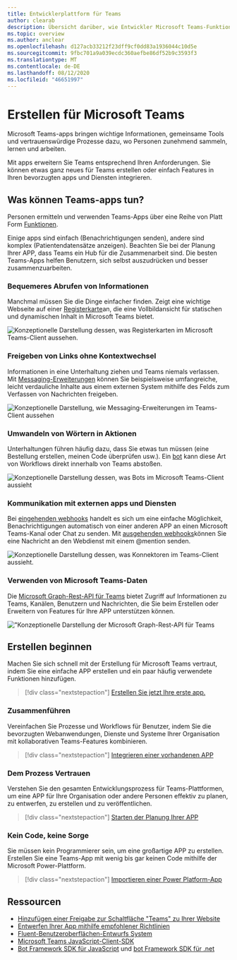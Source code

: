 ```yaml
---
title: Entwicklerplattform für Teams
author: clearab
description: Übersicht darüber, wie Entwickler Microsoft Teams-Funktionen mithilfe der Teams-Plattform erweitern und anpassen können.
ms.topic: overview
ms.author: anclear
ms.openlocfilehash: d127acb33212f23dff9cf0dd83a1936044c10d5e
ms.sourcegitcommit: 9fbc701a9a039ecdc360aefbe86df52b9c3593f3
ms.translationtype: MT
ms.contentlocale: de-DE
ms.lasthandoff: 08/12/2020
ms.locfileid: "46651997"
---
```

# <a name="building-for-microsoft-teams"></a>Erstellen für Microsoft Teams

Microsoft Teams-apps bringen wichtige Informationen, gemeinsame Tools und vertrauenswürdige Prozesse dazu, wo Personen zunehmend sammeln, lernen und arbeiten.

Mit apps erweitern Sie Teams entsprechend Ihren Anforderungen. Sie können etwas ganz neues für Teams erstellen oder einfach Features in Ihren bevorzugten apps und Diensten integrieren.

## <a name="what-can-teams-apps-do"></a>Was können Teams-apps tun?

Personen ermitteln und verwenden Teams-Apps über eine Reihe von Platt Form [Funktionen](capabilities-overview.md).

Einige apps sind einfach (Benachrichtigungen senden), andere sind komplex (Patientendatensätze anzeigen). Beachten Sie bei der Planung Ihrer APP, dass Teams ein Hub für die Zusammenarbeit sind. Die besten Teams-Apps helfen Benutzern, sich selbst auszudrücken und besser zusammenzuarbeiten.

### <a name="get-information-more-conveniently"></a>Bequemeres Abrufen von Informationen

Manchmal müssen Sie die Dinge einfacher finden. Zeigt eine wichtige Webseite auf einer [Registerkarte](doc-links/what-are-tabs.md)an, die eine Vollbildansicht für statischen und dynamischen Inhalt in Microsoft Teams bietet.

![Konzeptionelle Darstellung dessen, was Registerkarten im Microsoft Teams-Client aussehen.](doc-links/images/overview-tabs.png)

### <a name="share-links-without-switching-context"></a>Freigeben von Links ohne Kontextwechsel

Informationen in eine Unterhaltung ziehen und Teams niemals verlassen. Mit [Messaging-Erweiterungen](doc-links/what-are-messaging-extensions.md) können Sie beispielsweise umfangreiche, leicht verdauliche Inhalte aus einem externen System mithilfe des Felds zum Verfassen von Nachrichten freigeben.

![Konzeptionelle Darstellung, wie Messaging-Erweiterungen im Teams-Client aussehen](doc-links\images\overview-messaging.png)

### <a name="turn-words-into-actions"></a>Umwandeln von Wörtern in Aktionen

Unterhaltungen führen häufig dazu, dass Sie etwas tun müssen (eine Bestellung erstellen, meinen Code überprüfen usw.). Ein [bot](doc-links/what-are-bots.md) kann diese Art von Workflows direkt innerhalb von Teams abstoßen.

![Konzeptionelle Darstellung dessen, was Bots im Microsoft Teams-Client aussieht](doc-links/images/overview-bots.png)

### <a name="communicate-with-external-apps-and-services"></a>Kommunikation mit externen apps und Diensten

Bei [eingehenden webhooks](doc-links/what-are-webhooks-and-connectors.md#incoming-webhooks) handelt es sich um eine einfache Möglichkeit, Benachrichtigungen automatisch von einer anderen APP an einen Microsoft Teams-Kanal oder Chat zu senden. Mit [ausgehenden webhooks](doc-links/what-are-webhooks-and-connectors.md#outgoing-webhooks)können Sie eine Nachricht an den Webdienst mit einem @mention senden.

![Konzeptionelle Darstellung dessen, was Konnektoren im Teams-Client aussieht.](doc-links/images/overview-connectors.png)

### <a name="utilize-teams-data"></a>Verwenden von Microsoft Teams-Daten

Die [Microsoft Graph-Rest-API für Teams](https://docs.microsoft.com/graph/teams-concept-overview) bietet Zugriff auf Informationen zu Teams, Kanälen, Benutzern und Nachrichten, die Sie beim Erstellen oder Erweitern von Features für Ihre APP unterstützen können.

!["Konzeptionelle Darstellung der Microsoft Graph-Rest-API für Teams](doc-links/images/overview-graph.png)
  
## <a name="start-building"></a>Erstellen beginnen

   Machen Sie sich schnell mit der Erstellung für Microsoft Teams vertraut, indem Sie eine einfache APP erstellen und ein paar häufig verwendete Funktionen hinzufügen.

   > [!div class="nextstepaction"]
   > [Erstellen Sie jetzt Ihre erste app.](build-your-first-app/build-real-world-app.md)

### <a name="bring-it-all-together"></a>Zusammenführen

   Vereinfachen Sie Prozesse und Workflows für Benutzer, indem Sie die bevorzugten Webanwendungen, Dienste und Systeme Ihrer Organisation mit kollaborativen Teams-Features kombinieren.

   > [!div class="nextstepaction"]
   > [Integrieren einer vorhandenen APP](doc-links/integrating-web-apps.md)

### <a name="trust-the-process"></a>Dem Prozess Vertrauen

   Verstehen Sie den gesamten Entwicklungsprozess für Teams-Plattformen, um eine APP für Ihre Organisation oder andere Personen effektiv zu planen, zu entwerfen, zu erstellen und zu veröffentlichen.

   > [!div class="nextstepaction"]
   > [Starten der Planung Ihrer APP](doc-links/extensibility-points.md)

### <a name="no-code-no-worries"></a>Kein Code, keine Sorge

   Sie müssen kein Programmierer sein, um eine großartige APP zu erstellen. Erstellen Sie eine Teams-App mit wenig bis gar keinen Code mithilfe der Microsoft Power-Plattform.

   > [!div class="nextstepaction"]
   > [Importieren einer Power Platform-App](doc-links/importing-custom-microsoft-apps.md)

## <a name="resources"></a>Ressourcen

* [Hinzufügen einer Freigabe zur Schaltfläche "Teams" zu Ihrer Website](doc-links/share-to-teams.md)
* [Entwerfen Ihrer App mithilfe empfohlener Richtlinien](doc-links/designing-overview.md)
* [Fluent-Benutzeroberflächen-Entwurfs System](https://fluentsite.z22.web.core.windows.net/)
* [Microsoft Teams JavaScript-Client-SDK](https://docs.microsoft.com/javascript/api/@microsoft/teams-js/?view=msteams-client-js-latest)
* [Bot Framework SDK für JavaScript](https://github.com/Microsoft/botbuilder-js) und [bot Framework SDK für .net](https://github.com/Microsoft/botbuilder-dotnet/)
